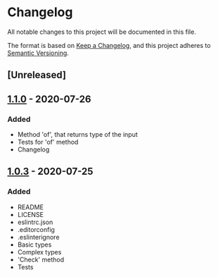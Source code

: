 # Changelog
All notable changes to this project will be documented in this file.

The format is based on [Keep a Changelog](https://keepachangelog.com/en/1.0.0/),
and this project adheres to [Semantic Versioning](https://semver.org/spec/v2.0.0.html).

## [Unreleased]

## [1.1.0] - 2020-07-26
### Added
- Method 'of', that returns type of the input
- Tests for 'of' method
- Changelog

## [1.0.3] - 2020-07-25
### Added
- README
- LICENSE
- eslintrc.json
- .editorconfig
- .eslinterignore
- Basic types
- Complex types
- 'Check' method
- Tests

[1.1.0]: https://github.com/morimoto-ltd/psycho-type/compare/v1.0.3...v1.1.0
[1.0.3]: https://github.com/morimoto-ltd/psycho-type/releases/tag/v1.0.3

